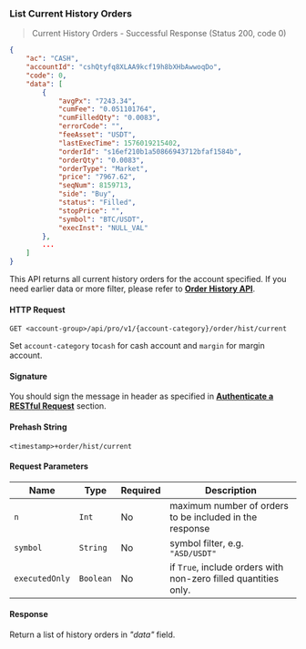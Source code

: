 ### List Current History Orders

> Current History Orders - Successful Response (Status 200, code 0)

```json
{
    "ac": "CASH",
    "accountId": "cshQtyfq8XLAA9kcf19h8bXHbAwwoqDo",
    "code": 0,
    "data": [
        {
            "avgPx": "7243.34",
            "cumFee": "0.051101764",
            "cumFilledQty": "0.0083",
            "errorCode": "",
            "feeAsset": "USDT",
            "lastExecTime": 1576019215402,
            "orderId": "s16ef210b1a50866943712bfaf1584b",
            "orderQty": "0.0083",
            "orderType": "Market",
            "price": "7967.62",
            "seqNum": 8159713,
            "side": "Buy",
            "status": "Filled",
            "stopPrice": "",
            "symbol": "BTC/USDT",
            "execInst": "NULL_VAL"
        },
        ...
    ]
}
```

This API returns all current history orders for the account specified. If you need earlier data or more filter, please refer to [**Order History API**](#list-history-orders).

#### HTTP Request

`GET <account-group>/api/pro/v1/{account-category}/order/hist/current`

Set `account-category` to`cash` for cash account and `margin` for margin account.

#### Signature

You should sign the message in header as specified in [**Authenticate a RESTful Request**](#sign-a-request) section.

#### Prehash String

`<timestamp>+order/hist/current`

#### Request Parameters

 Name            | Type      | Required | Description                                                                                 
---------------- | --------- | -------- | ------------------------------------------------------------------------------------------- 
 `n`             | `Int`     | No       | maximum number of orders to be included in the response
 `symbol`        | `String`  | No       | symbol filter, e.g. `"ASD/USDT"`
 `executedOnly`  | `Boolean` | No       | if `True`, include orders with non-zero filled quantities only.

#### Response

Return a list of history orders in *"data"* field.

